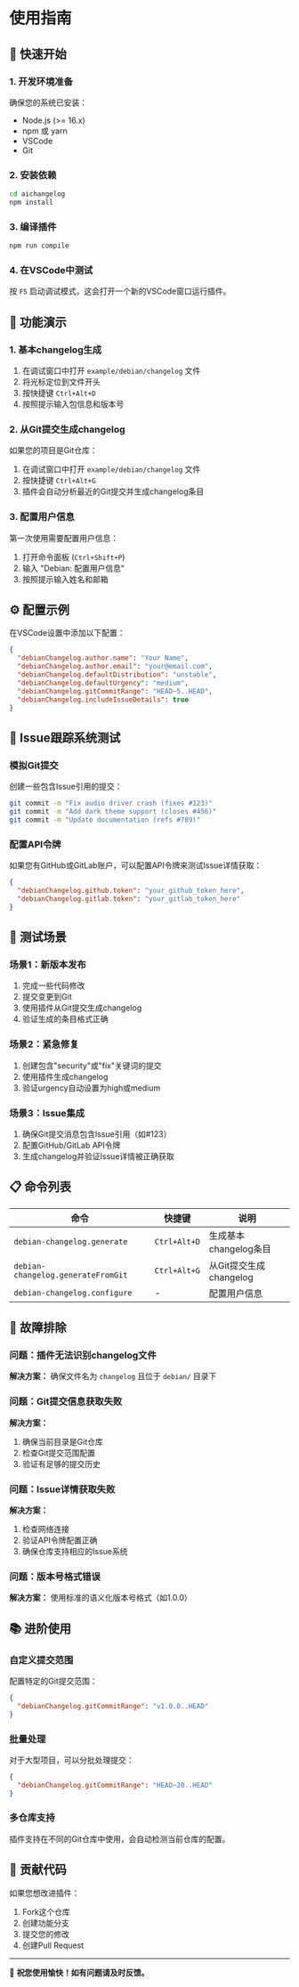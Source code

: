 # 使用指南

## 🚀 快速开始

### 1. 开发环境准备

确保您的系统已安装：
- Node.js (>= 16.x)
- npm 或 yarn
- VSCode
- Git

### 2. 安装依赖

```bash
cd aichangelog
npm install
```

### 3. 编译插件

```bash
npm run compile
```

### 4. 在VSCode中测试

按 `F5` 启动调试模式，这会打开一个新的VSCode窗口运行插件。

## 📝 功能演示

### 1. 基本changelog生成

1. 在调试窗口中打开 `example/debian/changelog` 文件
2. 将光标定位到文件开头
3. 按快捷键 `Ctrl+Alt+D`
4. 按照提示输入包信息和版本号

### 2. 从Git提交生成changelog

如果您的项目是Git仓库：

1. 在调试窗口中打开 `example/debian/changelog` 文件
2. 按快捷键 `Ctrl+Alt+G`
3. 插件会自动分析最近的Git提交并生成changelog条目

### 3. 配置用户信息

第一次使用需要配置用户信息：

1. 打开命令面板 (`Ctrl+Shift+P`)
2. 输入 "Debian: 配置用户信息"
3. 按照提示输入姓名和邮箱

## ⚙️ 配置示例

在VSCode设置中添加以下配置：

```json
{
  "debianChangelog.author.name": "Your Name",
  "debianChangelog.author.email": "your@email.com",
  "debianChangelog.defaultDistribution": "unstable",
  "debianChangelog.defaultUrgency": "medium",
  "debianChangelog.gitCommitRange": "HEAD~5..HEAD",
  "debianChangelog.includeIssueDetails": true
}
```

## 🔗 Issue跟踪系统测试

### 模拟Git提交

创建一些包含Issue引用的提交：

```bash
git commit -m "Fix audio driver crash (fixes #123)"
git commit -m "Add dark theme support (closes #456)"
git commit -m "Update documentation (refs #789)"
```

### 配置API令牌

如果您有GitHub或GitLab账户，可以配置API令牌来测试Issue详情获取：

```json
{
  "debianChangelog.github.token": "your_github_token_here",
  "debianChangelog.gitlab.token": "your_gitlab_token_here"
}
```

## 🧪 测试场景

### 场景1：新版本发布
1. 完成一些代码修改
2. 提交变更到Git
3. 使用插件从Git提交生成changelog
4. 验证生成的条目格式正确

### 场景2：紧急修复
1. 创建包含"security"或"fix"关键词的提交
2. 使用插件生成changelog
3. 验证urgency自动设置为high或medium

### 场景3：Issue集成
1. 确保Git提交消息包含Issue引用（如#123）
2. 配置GitHub/GitLab API令牌
3. 生成changelog并验证Issue详情被正确获取

## 📋 命令列表

| 命令 | 快捷键 | 说明 |
|------|--------|------|
| `debian-changelog.generate` | `Ctrl+Alt+D` | 生成基本changelog条目 |
| `debian-changelog.generateFromGit` | `Ctrl+Alt+G` | 从Git提交生成changelog |
| `debian-changelog.configure` | - | 配置用户信息 |

## 🐛 故障排除

### 问题：插件无法识别changelog文件
**解决方案：** 确保文件名为 `changelog` 且位于 `debian/` 目录下

### 问题：Git提交信息获取失败
**解决方案：** 
1. 确保当前目录是Git仓库
2. 检查Git提交范围配置
3. 验证有足够的提交历史

### 问题：Issue详情获取失败
**解决方案：**
1. 检查网络连接
2. 验证API令牌配置正确
3. 确保仓库支持相应的Issue系统

### 问题：版本号格式错误
**解决方案：** 使用标准的语义化版本号格式（如1.0.0）

## 📚 进阶使用

### 自定义提交范围

配置特定的Git提交范围：
```json
{
  "debianChangelog.gitCommitRange": "v1.0.0..HEAD"
}
```

### 批量处理

对于大型项目，可以分批处理提交：
```json
{
  "debianChangelog.gitCommitRange": "HEAD~20..HEAD"
}
```

### 多仓库支持

插件支持在不同的Git仓库中使用，会自动检测当前仓库的配置。

## 🤝 贡献代码

如果您想改进插件：

1. Fork这个仓库
2. 创建功能分支
3. 提交您的修改
4. 创建Pull Request

---

🎉 **祝您使用愉快！如有问题请及时反馈。**